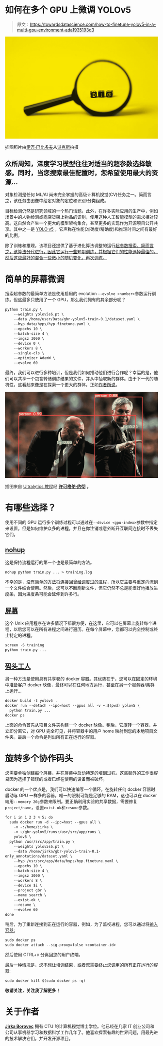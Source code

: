 # 如何在多个 GPU 上微调 YOLOv5

> 原文：<https://towardsdatascience.com/how-to-finetune-yolov5-in-a-multi-gpu-environment-ada1935193d3>

![](img/ac81155952eab92aa621777b4812d916.png)

插图照片由[伊万·巴比多夫](https://www.pexels.com/@babydov?utm_content=attributionCopyText&utm_medium=referral&utm_source=pexels)从[派克斯](https://www.pexels.com/photo/magnifying-glass-placed-on-yellow-background-7788351/?utm_content=attributionCopyText&utm_medium=referral&utm_source=pexels)拍摄

## 众所周知，深度学习模型往往对适当的超参数选择敏感。同时，当您搜索最佳配置时，您希望使用最大的资源…

对象检测是任何 ML/AI 尚未完全掌握的高级计算机视觉(CV)任务之一。简而言之，该任务由图像中给定对象的定位和识别/分类组成。

[](https://machinelearningmastery.com/object-recognition-with-deep-learning/)  

目标检测仍然是研究领域的一个热门话题。此外，在许多实际应用的生产中，例如场景中的人物检测或商店货架上物品的识别，使用这种人工智能模型的需求相对较高。这自然会产生一个更大的模型架构集合，甚至更多的实现作为开源项目公开共享。其中之一是 [YOLO v5](https://github.com/ultralytics/yolov5) ，它声称在性能(准确度/精确度)和推理时间之间有最好的比例。

除了训练和推理，该项目还提供了基于进化算法调整的运行[超参数搜索。简而言之，该算法分代进行，因此它运行一些短期训练，并根据它们的性能选择最佳的。然后这些最好的混合一些微小的随机变化，再次训练。](https://docs.ultralytics.com/tutorials/hyperparameter-evolution/)

# 简单的屏幕微调

搜索超参数的最简单方法是使用启用的 evolution `--evolve <number>`参数运行训练。但这最多只使用了一个 GPU，那么我们拥有的其余部分呢？

```
python train.py \
    --weights yolov5s6.pt \
    --data /home/user/Data/gbr-yolov5-train-0.1/dataset.yaml \
    --hyp data/hyps/hyp.finetune.yaml \
    --epochs 10 \
    --batch-size 4 \
    --imgsz 3000 \
    --device 0 \
    --workers 8 \
    --single-cls \
    --optimizer AdamW \
    --evolve 60
```

最终，我们可以进行多种培训，但是我们如何推动他们进行合作呢？幸运的是，他们可以共享一个包含转储训练结果的文件，并从中抽取新的群体。由于下一代的随机性，这看起来像是在探索一个更大的群体，正如[作者所说](https://github.com/ultralytics/yolov5/issues/918#issuecomment-1034818168)。

[](https://github.com/ultralytics/yolov5/issues/918)  ![](img/810815469ec4efa1119fb90c5126a061.png)

插图来自 [Ultralytics 教程](https://colab.research.google.com/github/ultralytics/yolov5/blob/master/tutorial.ipynb)经 [**许可格伦·约彻**](https://github.com/glenn-jocher) **。**

# 有哪些选择？

使用不同的 GPU 运行多个训练过程可以通过在`--device <gpu-index>`参数中指定来设置。但是如何维护众多的进程，并且在你注销或意外断开互联网连接时不丢失它们。

## [nohup](https://linuxhint.com/how_to_use_nohup_linux/)

这是保持流程运行的第一个也是最简单的方法。

```
nohup python train.py ... > training.log
```

不幸的是，[没有简单的方法将](https://serverfault.com/questions/367634/reattaching-a-process-started-with-nohup/367642#367642)连接回[曾经调度过的进程](https://askubuntu.com/questions/57477/bring-nohup-job-to-foreground/57480#57480)，所以它主要与重定向流到一个文件结合使用。然后，您可以不断刷新文件，但它仍然不总是能很好地播放进度条，因为进度条可能会延伸到许多行。

## [屏幕](https://linuxize.com/post/how-to-use-linux-screen/)

这个 Unix 应用程序在许多情况下都很方便，在这里，它可以在屏幕上旋转每个进程，以后您可以在所有进程之间进行遍历。在每个屏幕中，您都可以完全控制或终止特定的进程。

```
screen -S training
python train.py ...
```

## [码头工人](https://docs.docker.com/engine/)

另一种方法是使用具有共享卷的 docker 容器。其优势在于，您可以在固定的环境中准备客户 docker 映像，最终可以在任何地方运行，甚至在另一个服务器/集群上运行…

```
docker build -t yolov5 .
docker run --detach --ipc=host --gpus all -v ~:$(pwd) yolov5 \
  python train.py ...
docker ps
```

上面的命令首先从项目文件夹构建一个 docker 映像。稍后，它旋转一个容器，并立即分离它，对 GPU 完全可见，并将容器中的用户 home 映射到您的本地项目文件夹。最后一个命令是列出所有正在运行的容器。

# 旋转多个协作码头

您需要单独创建每个屏幕，并在屏幕中启动特定的培训过程。这些额外的工作很容易因为选择了错误的或者已经在使用的设备而被破坏。

docker 的一个优点是，我们可以快速编写一个循环，在旋转任何 docker 容器时启动与 GPU 一样多的容器。唯一的限制可能是足够的 RAM，这也可以在 docker 端用`--memory 20g`参数来限制。要正确利用实验的共享数据，需要修复`project/name`，设置`exist-ok`和`resume`参数。

```
for i in 1 2 3 4 5; do
  sudo docker run -d --ipc=host --gpus all \
    -v ~:/home/jirka \
    -v ~/gbr-yolov5/runs:/usr/src/app/runs \
    yolov5 \
  python /usr/src/app/train.py \
    --weights yolov5s6.pt \
    --data /home/jirka/gbr-yolov5-train-0.1-only_annotations/dataset.yaml \
    --hyp /usr/src/app/data/hyps/hyp.finetune.yaml \
    --epochs 10 \
    --batch-size 4 \
    --imgsz 3000 \
    --workers 8 \
    --device $i \
    --project gbr \
    --name search \
    --exist-ok \
    --resume \
    --evolve 60
done
```

稍后，为了重新连接到正在运行的容器，例如，为了监视进程，您可以通过将[输入容器:](https://www.baeldung.com/ops/docker-attach-detach-container#3-background-mode)

```
sudo docker ps
sudo docker attach --sig-proxy=false <container-id>
```

然后使用 CTRL+c 分离回您的用户终端。

最后一种情况是，您不想让培训结束，或者您需要终止您调用的所有正在运行的容器:

```
sudo docker kill $(sudo docker ps -q)
```

**敬请关注，关注我了解更多！**

[](https://www.kaggle.com/jirkaborovec/starfish-detection-flash-efficientdet)  

# 关于作者

[**Jirka Borovec**](https://medium.com/@jborovec) 拥有 CTU 的计算机视觉博士学位。他已经在几家 IT 创业公司和公司从事机器学习和数据科学工作几年了。他喜欢探索有趣的世界问题，用最先进的技术解决它们，并开发开源项目。